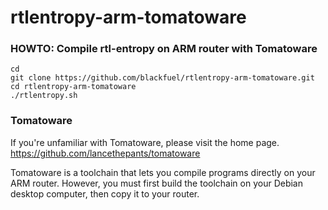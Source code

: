 # rtlentropy-arm-tomatoware

### HOWTO: Compile rtl-entropy on ARM router with Tomatoware
```
cd
git clone https://github.com/blackfuel/rtlentropy-arm-tomatoware.git
cd rtlentropy-arm-tomatoware
./rtlentropy.sh
```

### Tomatoware
If you're unfamiliar with Tomatoware, please visit the home page.
https://github.com/lancethepants/tomatoware

Tomatoware is a toolchain that lets you compile programs directly on your ARM router.  However, you must first build the toolchain on your Debian desktop computer, then copy it to your router.

